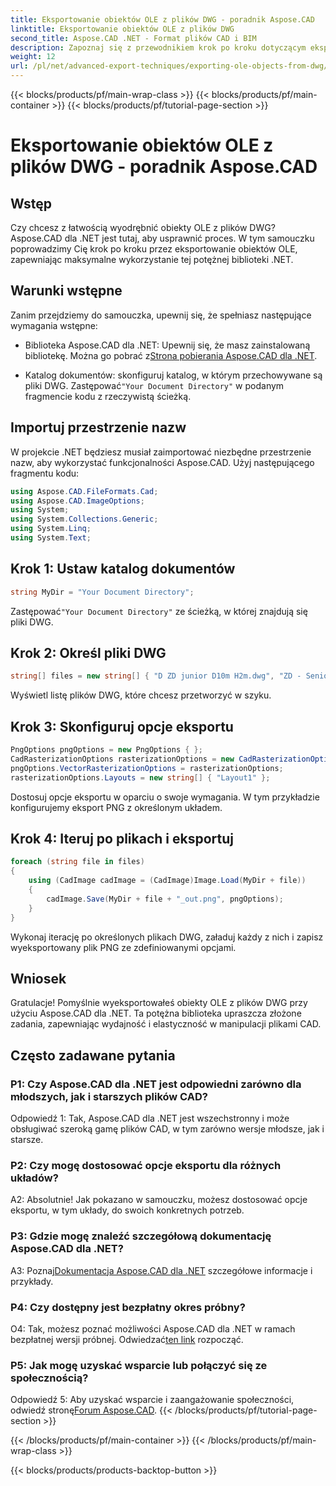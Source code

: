```yaml
---
title: Eksportowanie obiektów OLE z plików DWG - poradnik Aspose.CAD
linktitle: Eksportowanie obiektów OLE z plików DWG
second_title: Aspose.CAD .NET - Format plików CAD i BIM
description: Zapoznaj się z przewodnikiem krok po kroku dotyczącym eksportowania obiektów OLE z plików DWG przy użyciu Aspose.CAD dla .NET. Zwiększ swoje umiejętności manipulowania plikami CAD bez wysiłku.
weight: 12
url: /pl/net/advanced-export-techniques/exporting-ole-objects-from-dwg/
---
```


{{< blocks/products/pf/main-wrap-class >}}
{{< blocks/products/pf/main-container >}}
{{< blocks/products/pf/tutorial-page-section >}}

# Eksportowanie obiektów OLE z plików DWG - poradnik Aspose.CAD

## Wstęp

Czy chcesz z łatwością wyodrębnić obiekty OLE z plików DWG? Aspose.CAD dla .NET jest tutaj, aby usprawnić proces. W tym samouczku poprowadzimy Cię krok po kroku przez eksportowanie obiektów OLE, zapewniając maksymalne wykorzystanie tej potężnej biblioteki .NET. 

## Warunki wstępne

Zanim przejdziemy do samouczka, upewnij się, że spełniasz następujące wymagania wstępne:

-  Biblioteka Aspose.CAD dla .NET: Upewnij się, że masz zainstalowaną bibliotekę. Można go pobrać z[Strona pobierania Aspose.CAD dla .NET](https://releases.aspose.com/cad/net/).

-  Katalog dokumentów: skonfiguruj katalog, w którym przechowywane są pliki DWG. Zastępować`"Your Document Directory"` w podanym fragmencie kodu z rzeczywistą ścieżką.

## Importuj przestrzenie nazw

W projekcie .NET będziesz musiał zaimportować niezbędne przestrzenie nazw, aby wykorzystać funkcjonalności Aspose.CAD. Użyj następującego fragmentu kodu:

```csharp
using Aspose.CAD.FileFormats.Cad;
using Aspose.CAD.ImageOptions;
using System;
using System.Collections.Generic;
using System.Linq;
using System.Text;
```

## Krok 1: Ustaw katalog dokumentów

```csharp
string MyDir = "Your Document Directory";
```

 Zastępować`"Your Document Directory"` ze ścieżką, w której znajdują się pliki DWG.

## Krok 2: Określ pliki DWG

```csharp
string[] files = new string[] { "D ZD junior D10m H2m.dwg", "ZD - Senior D6m H2m45.dwg" };
```

Wyświetl listę plików DWG, które chcesz przetworzyć w szyku.

## Krok 3: Skonfiguruj opcje eksportu

```csharp
PngOptions pngOptions = new PngOptions { };
CadRasterizationOptions rasterizationOptions = new CadRasterizationOptions();
pngOptions.VectorRasterizationOptions = rasterizationOptions;
rasterizationOptions.Layouts = new string[] { "Layout1" };
```

Dostosuj opcje eksportu w oparciu o swoje wymagania. W tym przykładzie konfigurujemy eksport PNG z określonym układem.

## Krok 4: Iteruj po plikach i eksportuj

```csharp
foreach (string file in files)
{
    using (CadImage cadImage = (CadImage)Image.Load(MyDir + file))
    {
        cadImage.Save(MyDir + file + "_out.png", pngOptions);
    }
}
```

Wykonaj iterację po określonych plikach DWG, załaduj każdy z nich i zapisz wyeksportowany plik PNG ze zdefiniowanymi opcjami.

## Wniosek

Gratulacje! Pomyślnie wyeksportowałeś obiekty OLE z plików DWG przy użyciu Aspose.CAD dla .NET. Ta potężna biblioteka upraszcza złożone zadania, zapewniając wydajność i elastyczność w manipulacji plikami CAD.

## Często zadawane pytania

### P1: Czy Aspose.CAD dla .NET jest odpowiedni zarówno dla młodszych, jak i starszych plików CAD?

Odpowiedź 1: Tak, Aspose.CAD dla .NET jest wszechstronny i może obsługiwać szeroką gamę plików CAD, w tym zarówno wersje młodsze, jak i starsze.

### P2: Czy mogę dostosować opcje eksportu dla różnych układów?

A2: Absolutnie! Jak pokazano w samouczku, możesz dostosować opcje eksportu, w tym układy, do swoich konkretnych potrzeb.

### P3: Gdzie mogę znaleźć szczegółową dokumentację Aspose.CAD dla .NET?

 A3: Poznaj[Dokumentacja Aspose.CAD dla .NET](https://reference.aspose.com/cad/net/) szczegółowe informacje i przykłady.

### P4: Czy dostępny jest bezpłatny okres próbny?

 O4: Tak, możesz poznać możliwości Aspose.CAD dla .NET w ramach bezpłatnej wersji próbnej. Odwiedzać[ten link](https://releases.aspose.com/) rozpocząć.

### P5: Jak mogę uzyskać wsparcie lub połączyć się ze społecznością?

 Odpowiedź 5: Aby uzyskać wsparcie i zaangażowanie społeczności, odwiedź stronę[Forum Aspose.CAD](https://forum.aspose.com/c/cad/19).
{{< /blocks/products/pf/tutorial-page-section >}}

{{< /blocks/products/pf/main-container >}}
{{< /blocks/products/pf/main-wrap-class >}}

{{< blocks/products/products-backtop-button >}}
